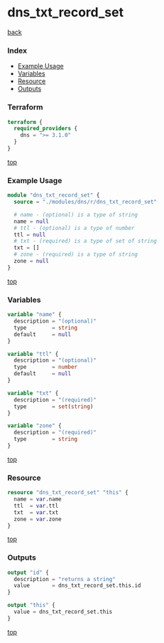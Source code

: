 # dns_txt_record_set

[back](../dns.md)

### Index

- [Example Usage](#example-usage)
- [Variables](#variables)
- [Resource](#resource)
- [Outputs](#outputs)

### Terraform

```terraform
terraform {
  required_providers {
    dns = ">= 3.1.0"
  }
}
```

[top](#index)

### Example Usage

```terraform
module "dns_txt_record_set" {
  source = "./modules/dns/r/dns_txt_record_set"

  # name - (optional) is a type of string
  name = null
  # ttl - (optional) is a type of number
  ttl = null
  # txt - (required) is a type of set of string
  txt = []
  # zone - (required) is a type of string
  zone = null
}
```

[top](#index)

### Variables

```terraform
variable "name" {
  description = "(optional)"
  type        = string
  default     = null
}

variable "ttl" {
  description = "(optional)"
  type        = number
  default     = null
}

variable "txt" {
  description = "(required)"
  type        = set(string)
}

variable "zone" {
  description = "(required)"
  type        = string
}
```

[top](#index)

### Resource

```terraform
resource "dns_txt_record_set" "this" {
  name = var.name
  ttl  = var.ttl
  txt  = var.txt
  zone = var.zone
}
```

[top](#index)

### Outputs

```terraform
output "id" {
  description = "returns a string"
  value       = dns_txt_record_set.this.id
}

output "this" {
  value = dns_txt_record_set.this
}
```

[top](#index)